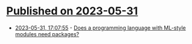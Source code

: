 # [Published on 2023-05-31](index.md)

* [2023-05-31, 17:07:55](https://lobste.rs/s/xi3mi0/does_programming_language_with_ml_style) - [Does a programming language with ML-style modules need packages?](https://softwareengineering.stackexchange.com/q/445747/398052)
